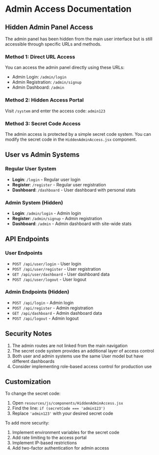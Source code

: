 # Admin Access Documentation

## Hidden Admin Panel Access

The admin panel has been hidden from the main user interface but is still accessible through specific URLs and methods.

### Method 1: Direct URL Access
You can access the admin panel directly using these URLs:
- Admin Login: `/admin/login`
- Admin Registration: `/admin/signup`
- Admin Dashboard: `/admin`

### Method 2: Hidden Access Portal
Visit `/system` and enter the access code: `admin123`

### Method 3: Secret Code Access
The admin access is protected by a simple secret code system. You can modify the secret code in the `HiddenAdminAccess.jsx` component.

## User vs Admin Systems

### Regular User System
- **Login**: `/login` - Regular user login
- **Register**: `/register` - Regular user registration
- **Dashboard**: `/dashboard` - User dashboard with personal stats

### Admin System (Hidden)
- **Login**: `/admin/login` - Admin login
- **Register**: `/admin/signup` - Admin registration
- **Dashboard**: `/admin` - Admin dashboard with site-wide stats

## API Endpoints

### User Endpoints
- `POST /api/user/login` - User login
- `POST /api/user/register` - User registration
- `GET /api/user/dashboard` - User dashboard data
- `POST /api/user/logout` - User logout

### Admin Endpoints (Hidden)
- `POST /api/login` - Admin login
- `POST /api/register` - Admin registration
- `GET /api/dashboard` - Admin dashboard data
- `POST /api/logout` - Admin logout

## Security Notes

1. The admin routes are not linked from the main navigation
2. The secret code system provides an additional layer of access control
3. Both user and admin systems use the same User model but have different dashboards
4. Consider implementing role-based access control for production use

## Customization

To change the secret code:
1. Open `resources/js/components/HiddenAdminAccess.jsx`
2. Find the line: `if (secretCode === 'admin123')`
3. Replace `'admin123'` with your desired secret code

To add more security:
1. Implement environment variables for the secret code
2. Add rate limiting to the access portal
3. Implement IP-based restrictions
4. Add two-factor authentication for admin access 